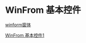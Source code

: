 # WinFrom 基本控件

[winform窗体](WinFrom%20%E5%9F%BA%E6%9C%AC%E6%8E%A7%E4%BB%B6%20c34e95ae176a43bd92a5c3e68a3441cc/winform%E7%AA%97%E4%BD%93%2099a929df6255447889694a296d6d585c.md)

[WinFrom 基本控件1](WinFrom%20%E5%9F%BA%E6%9C%AC%E6%8E%A7%E4%BB%B6%20c34e95ae176a43bd92a5c3e68a3441cc/WinFrom%20%E5%9F%BA%E6%9C%AC%E6%8E%A7%E4%BB%B61%2012c8537f9d8c4d659c29327355b4708f.md)
